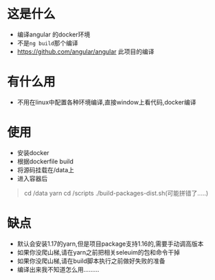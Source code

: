 # 这是什么
- 编译angular 的docker环境
- 不是`ng build`那个编译
- https://github.com/angular/angular 此项目的编译

# 有什么用
- 不用在linux中配置各种环境编译,直接window上看代码,docker编译

# 使用
- 安装docker
- 根据dockerfile build
- 将源码挂载在/data上
- 进入容器后
> cd /data
> yarn
> cd /scripts
>  ./build-packages-dist.sh(可能拼错了.....)
# 缺点
- 默认会安装1.17的yarn,但是项目package支持1.16的,需要手动调高版本
- 如果你没爬山梯,请在yarn之前把相关seleuim的包和命令干掉
- 如果你没爬山梯,请在build脚本执行之前做好失败的准备
- 编译出来我不知道怎么用.........